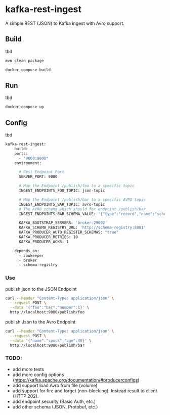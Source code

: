 # kafka-rest-ingest

A simple REST (JSON) to Kafka ingest with Avro support.

## Build

tbd

```bash
mvn clean package
```

```bash
docker-compose build
```

## Run

tbd

```bash
docker-compose up
```

## Config

tbd

```bash
kafka-rest-ingest:
    build: .
    ports:
      - "9000:9000"
    environment:

      # Rest Endpoint Port
      SERVER_PORT: 9000

      # Map the Endpoint /publish/foo to a specific topic
      INGEST_ENDPOINTS_FOO_TOPIC: json-topic

      # Map the Endpoint /publish/bar to a specific AVRO topic
      INGEST_ENDPOINTS_BAR_TOPIC: avro-topic
      # The AVRO schema which should for endpoint /publish/bar
      INGEST_ENDPOINTS_BAR_SCHEMA_VALUE: '{"type":"record","name":"schema1","namespace":"test","fields":[{"name":"name","type":"string"},{"name":"age","type":"int"}]}'

      KAFKA_BOOTSTRAP_SERVERS: 'broker:29092'
      KAFKA_SCHEMA_REGISTRY_URL: 'http://schema-registry:8081'
      KAFKA_PRODUCER_AUTO_REGISTER_SCHEMAS: "true"
      KAFKA_PRODUCER_RETRIES: 10
      KAFKA_PRODUCER_ACKS: 1

    depends_on:
      - zookeeper
      - broker
      - schema-registry

```

### Use
publish json to the JSON Endpoint 

```bash
curl --header "Content-Type: application/json" \
  --request POST \
  --data '{"foo":"bar","number":1}' \
  http://localhost:9000/publish/foo
```

publish Json to the Avro Endpoint

```bash
curl --header "Content-Type: application/json" \
  --request POST \
  --data '{"name":"spock","age":40}' \
  http://localhost:9000/publish/bar
```

### TODO:
- add more tests
- add more config options (https://kafka.apache.org/documentation/#producerconfigs)
- add support load Avro from file (volume)
- add support for fire and forget (non-blocking). Instead result to client (HTTP 202).
- add endpoint security (Basic Auth, etc.)
- add other schema (JSON, Protobuf, etc.)
